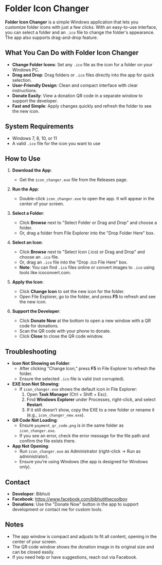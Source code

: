# Folder Icon Changer

**Folder Icon Changer** is a simple Windows application that lets you customize folder icons with just a few clicks. With an easy-to-use interface, you can select a folder and an `.ico` file to change the folder's appearance. The app also supports drag-and-drop feature.

## What You Can Do with Folder Icon Changer

- **Change Folder Icons**: Set any `.ico` file as the icon for a folder on your Windows PC.
- **Drag and Drop**: Drag folders or `.ico` files directly into the app for quick selection.
- **User-Friendly Design**: Clean and compact interface with clear instructions.
- **Donate Easily**: View a donation QR code in a separate window to support the developer.
- **Fast and Simple**: Apply changes quickly and refresh the folder to see the new icon.

## System Requirements

- Windows 7, 8, 10, or 11
- A valid `.ico` file for the icon you want to use

## How to Use

1. **Download the App**:

   - Get the `icon_changer.exe` file from the Releases page.

2. **Run the App**:

   - Double-click `icon_changer.exe` to open the app. It will appear in the center of your screen.

3. **Select a Folder**:

   - Click **Browse** next to "Select Folder or Drag and Drop" and choose a folder.
   - Or, drag a folder from File Explorer into the "Drop Folder Here" box.

4. **Select an Icon**:

   - Click **Browse** next to "Select Icon (.ico) or Drag and Drop" and choose an `.ico` file.
   - Or, drag an `.ico` file into the "Drop .ico File Here" box.
   - **Note**: You can find `.ico` files online or convert images to `.ico` using tools like icoconvert.com.

5. **Apply the Icon**:

   - Click **Change Icon** to set the new icon for the folder.
   - Open File Explorer, go to the folder, and press **F5** to refresh and see the new icon.

6. **Support the Developer**:

   - Click **Donate Now** at the bottom to open a new window with a QR code for donations.
   - Scan the QR code with your phone to donate.
   - Click **Close** to close the QR code window.

## Troubleshooting

- **Icon Not Showing on Folder**:
  - After clicking "Change Icon," press **F5** in File Explorer to refresh the folder.
  - Ensure the selected `.ico` file is valid (not corrupted).
- **EXE Icon Not Showing**:
  - If `icon_changer.exe` shows the default icon in File Explorer:
    1. Open **Task Manager** (Ctrl + Shift + Esc).
    2. Find **Windows Explorer** under Processes, right-click, and select **Restart**.
    3. If it still doesn’t show, copy the EXE to a new folder or rename it (e.g., `icon_changer_new.exe`).
- **QR Code Not Loading**:
  - Ensure `payment_qr_code.png` is in the same folder as `icon_changer.exe`.
  - If you see an error, check the error message for the file path and confirm the file exists there.
- **App Not Opening**:
  - Run `icon_changer.exe` as Administrator (right-click → Run as administrator).
  - Ensure you’re using Windows (the app is designed for Windows only).

## Contact

- **Developer**: Bibhuti
- **Facebook**: https://www.facebook.com/bibhutithecoolboy
- **Donations**: Use the "Donate Now" button in the app to support development or contact me for custom tools.

## Notes

- The app window is compact and adjusts to fit all content, opening in the center of your screen.
- The QR code window shows the donation image in its original size and can be closed easily.
- If you need help or have suggestions, reach out via Facebook.
